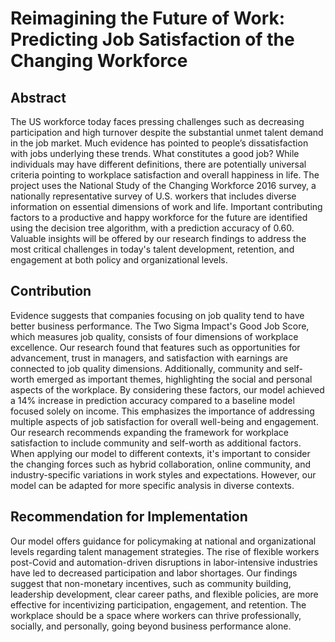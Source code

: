 # Reimagining the Future of Work: Predicting Job Satisfaction of the Changing Workforce

## Abstract

The US workforce today faces pressing challenges such as decreasing participation and high turnover despite the substantial unmet talent demand in the job market. Much evidence has pointed to people’s dissatisfaction with jobs underlying these trends. What constitutes a good job? While individuals may have different definitions, there are potentially universal criteria pointing to workplace satisfaction and overall happiness in life. The project uses the National Study of the Changing Workforce 2016 survey, a nationally representative survey of U.S. workers that includes diverse information on essential dimensions of work and life. Important contributing factors to a productive and happy workforce for the future are identified using the decision tree algorithm, with a prediction accuracy of 0.60. Valuable insights will be offered by our research findings to address the most critical challenges in today's talent development, retention, and engagement at both policy and organizational levels.


## Contribution

Evidence suggests that companies focusing on job quality tend to have better business performance. The Two Sigma Impact's Good Job Score, which measures job quality, consists of four dimensions of workplace excellence. Our research found that features such as opportunities for advancement, trust in managers, and satisfaction with earnings are connected to job quality dimensions. Additionally, community and self-worth emerged as important themes, highlighting the social and personal aspects of the workplace. By considering these factors, our model achieved a 14% increase in prediction accuracy compared to a baseline model focused solely on income. This emphasizes the importance of addressing multiple aspects of job satisfaction for overall well-being and engagement. Our research recommends expanding the framework for workplace satisfaction to include community and self-worth as additional factors. When applying our model to different contexts, it's important to consider the changing forces such as hybrid collaboration, online community, and industry-specific variations in work styles and expectations. However, our model can be adapted for more specific analysis in diverse contexts.

## Recommendation for Implementation

Our model offers guidance for policymaking at national and organizational levels regarding talent management strategies. The rise of flexible workers post-Covid and automation-driven disruptions in labor-intensive industries have led to decreased participation and labor shortages. Our findings suggest that non-monetary incentives, such as community building, leadership development, clear career paths, and flexible policies, are more effective for incentivizing participation, engagement, and retention. The workplace should be a space where workers can thrive professionally, socially, and personally, going beyond business performance alone.
